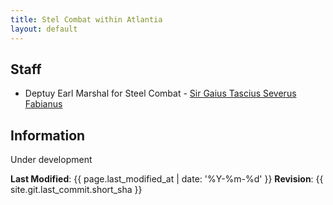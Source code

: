 ```yaml
---
title: Stel Combat within Atlantia
layout: default
---
```


## Staff

* Deptuy Earl Marshal for Steel Combat - [Sir Gaius Tascius Severus Fabianus](https://warrant.atlantia.sca.org/user/275)

## Information

Under development

**Last Modified**: {{ page.last_modified_at | date: '%Y-%m-%d' }}
**Revision**: {{ site.git.last_commit.short_sha }}
